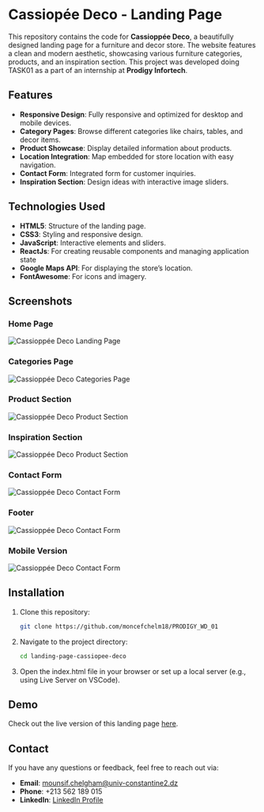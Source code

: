 # Cassiopée Deco - Landing Page

This repository contains the code for **Cassioppée Deco**, a beautifully designed landing page for a furniture and decor store. The website features a clean and modern aesthetic, showcasing various furniture categories, products, and an inspiration section. This project was developed doing TASK01 as a part of an internship at **Prodigy Infortech**.

## Features

- **Responsive Design**: Fully responsive and optimized for desktop and mobile devices.
- **Category Pages**: Browse different categories like chairs, tables, and decor items.
- **Product Showcase**: Display detailed information about products.
- **Location Integration**: Map embedded for store location with easy navigation.
- **Contact Form**: Integrated form for customer inquiries.
- **Inspiration Section**: Design ideas with interactive image sliders.

## Technologies Used

- **HTML5**: Structure of the landing page.
- **CSS3**: Styling and responsive design.
- **JavaScript**: Interactive elements and sliders.
- **ReactJs**: For creating reusable components and managing application state
- **Google Maps API**: For displaying the store’s location.
- **FontAwesome**: For icons and imagery.

## Screenshots

### Home Page
![Cassioppée Deco Landing Page](screenshots/home.png)

### Categories Page
![Cassioppée Deco Categories Page](screenshots/categories.png)

### Product Section
![Cassioppée Deco Product Section](screenshots/products.png)

### Inspiration Section
![Cassioppée Deco Product Section](screenshots/inspiration.png)

### Contact Form
![Cassioppée Deco Contact Form](screenshots/contact.png)

### Footer 
![Cassioppée Deco Contact Form](screenshots/footer.png)

### Mobile Version 
![Cassioppée Deco Contact Form](screenshots/mobile.png)


## Installation

1. Clone this repository:

   ```bash
   git clone https://github.com/moncefchelm18/PRODIGY_WD_01

2. Navigate to the project directory:

   ```bash
   cd landing-page-cassiopee-deco

3. Open the index.html file in your browser or set up a local server (e.g., using Live Server on VSCode).

## Demo
Check out the live version of this landing page [here](https://moncefchelm18.github.io/PRODIGY_WD_01/).

## Contact

If you have any questions or feedback, feel free to reach out via:

- **Email**: mounsif.chelgham@univ-constantine2.dz
- **Phone**: +213 562 189 015
- **LinkedIn**: [LinkedIn Profile](https://www.linkedin.com/in/your-linkedin-profile/)



